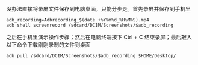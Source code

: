 没办法直接将录屏文件保存到电脑桌面，只能分步走。首先录屏并保存到手机里

```shell
adb_recording=Adbrecording_$(date +%Y%m%d_%H%M%S).mp4
adb shell screenrecord /sdcard/DCIM/Screenshots/$adb_recording
```

之后在手机里演示操作步骤；然后在电脑终端按下 Ctrl + C 结束录屏；最后敲入以下命令下载刚刚录制的文件到桌面

```shell
adb pull /sdcard/DCIM/Screenshots/$adb_recording $HOME/Desktop/
```
